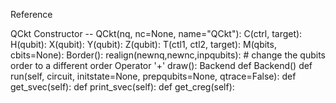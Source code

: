 Reference

QCkt
	Constructor -- QCkt(nq, nc=None, name="QCkt"):
		C(ctrl, target):
		H(qubit):
		X(qubit):
		Y(qubit):
		Z(qubit):
		T(ctl1, ctl2, target):
		M(qbits, cbits=None):
		Border():
		realign(newnq,newnc,inpqubits): # change the qubits order to a different order
		Operator '+'
		draw():
Backend
	def Backend()
	def run(self, circuit, initstate=None, prepqubits=None, qtrace=False):
	def get_svec(self):
	def print_svec(self):
	def get_creg(self):
